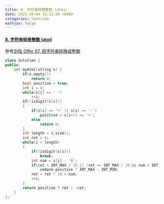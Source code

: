 ```yaml
---
title: 8. 字符串转换整数 (atoi)
date: 2021-10-04 15:11:39 +0800
categories: leetcode
mathjax: false
---
```

#### [8. 字符串转换整数 (atoi)](https://leetcode-cn.com/problems/string-to-integer-atoi/)

参考[剑指 Offer 67. 把字符串转换成整数](https://leetcode.cinte.cc/2021/07/11/%E5%89%91%E6%8C%87%20Offer%2067.%20%E6%8A%8A%E5%AD%97%E7%AC%A6%E4%B8%B2%E8%BD%AC%E6%8D%A2%E6%88%90%E6%95%B4%E6%95%B0/)

```c++
class Solution {
public:
    int myAtoi(string s) {
        if(s.empty())
            return 0;
        bool positive = true;
        int i = 0;
        while(s[i] == ' ')
            ++i;
        if(!isdigit(s[i]))
        {
            if(s[i] == '+' || s[i] == '-')
                positive = s[i++] == '+';
            else
                return 0;
        }
        int length = s.size();
        int ret = 0;
        while(i < length)
        {
            if(!isdigit(s[i]))
                break;
            int num = s[i] - '0';
            if(ret > INT_MAX / 10 || (ret == INT_MAX / 10 && num > INT_MAX % 10))
                return positive ? INT_MAX : INT_MIN;
            ret = ret * 10 + num;
            ++i;
        }
        return positive ? ret : -ret;
    }
};
```
